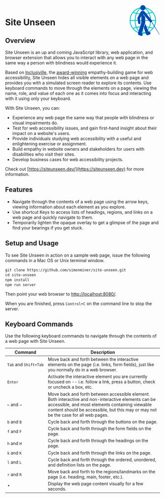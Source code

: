 <img src="media/site-unseen-logo.png" alt="Site Unseen Logo" style="float:right;width:100px" />

# Site Unseen

## Overview

Site Unseen is an up and coming JavaScript library, web application, and browser
extension that allows you to interact with any web page in the same way a person
with blindness would experience it.

Based on [Inclusiville](https://inclusiville.com/), the
[award-winning](https://www.deque.com/blog/deque-hosts-first-virtual-axe-hackathon/)
empathy-building game for web accessibility, Site Unseen hides all visible
elements on a web page and provides you with a simulated screen reader to
explore its contents. Use keyboard commands to move through the elements on a
page, viewing the name, role, and value of each one as it comes into focus and
interacting with it using only your keyboard.

With Site Unseen, you can:

-   Experience any web page the same way that people with blindness or visual
    impairments do.
-   Test for web accessibility issues, and gain first-hand insight about their
    impact on a website's users.
-   Provide individuals studying web accessibility with a useful and
    enlightening exercise or assignment.
-   Build empathy in website owners and stakeholders for users with disabilities
    who visit their sites.
-   Develop business cases for web accessibility projects.

Check out [https://siteunseen.dev/](https://siteunseen.dev) for more
information.

## Features

-   Navigate through the contents of a web page using the arrow keys, viewing
    information about each element as you explore.
-   Use shortcut Keys to access lists of headings, regions, and links on a web
    page and quickly navigate to them.
-   Temporarily lighten the opaque overlay to get a glimpse of the page and find
    your bearings if you get stuck.

## Setup and Usage

To see Site Unseen in action on a sample web page, issue the following commands
in a Mac OS or Unix terminal window.

```
git clone https://github.com/simonminer/site-unseen.git
cd site-unseen
npm install
npm run server
```

Then point your web browser to [http://localhost:8080/](http://localhost:8080/).

When you are finished, press `Control+C` on the command line to stop the server.

## Keyboard Commands

Use the following keyboard commands to navigate through the contents of a web
page with Site Unseen.

| Command               | Description                                                                                                                                                                                                                                 |
| --------------------- | ------------------------------------------------------------------------------------------------------------------------------------------------------------------------------------------------------------------------------------------- |
| `Tab` and `Shift+Tab` | Move back and forth between the interactive elements on the page (i.e. links, form fields), just like you normally do in a web browser.                                                                                                     |
| `Enter`               | Activate the interactive element you are currently focused on -- i.e. follow a link, press a button, check or uncheck a box, etc.                                                                                                           |
| `←` and `→`           | Move back and forth between accessible element. Both interactive and non-interactive elements can be accessible, and most elements containing viewable content should be accessible, but this may or may not be the case for all web pages. |
| `b` and `B`           | Cycle back and forth through the buttons on the page.                                                                                                                                                                                       |
| `f` and `F`           | Cycle back and forth through the form fields on the page.                                                                                                                                                                                   |
| `h` and `H`           | Cycle back and forth through the headings on the page.                                                                                                                                                                                      |
| `k` and `K`           | Cycle back and forth through the links on the page.                                                                                                                                                                                         |
| `l` and `L`           | Cycle back and forth through the ordered, unordered, and definition lists on the page.                                                                                                                                                      |
| `r` and `R`           | Move back and forth to the regions/landmarks on the page (i.e. heading, main, footer, etc.).                                                                                                                                                |
*                       | Display the web page content visually for a few seconds.                                                                                                                                                                                    |
